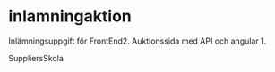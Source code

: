 # inlamningaktion
Inlämningsuppgift för FrontEnd2. Auktionssida med API och angular 1.

SuppliersSkola
